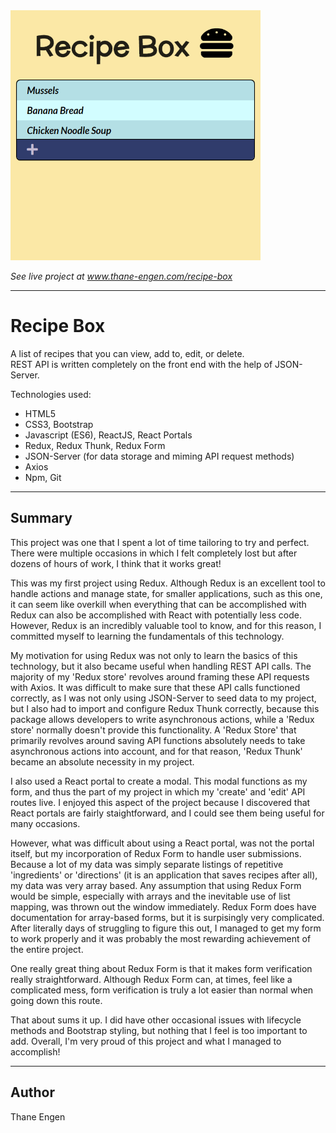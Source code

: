 <img src="./recipe-box.png" width="400" height="400"/>

<i>See live project at <a href="http://thane-engen.com/recipe-box">www.thane-engen.com/recipe-box</a></i>

***

# Recipe Box

A list of recipes that you can view, add to, edit, or delete.<br />
REST API is written completely on the front end with the help of JSON-Server.

Technologies used:

* HTML5
* CSS3, Bootstrap
* Javascript (ES6), ReactJS, React Portals
* Redux, Redux Thunk, Redux Form
* JSON-Server (for data storage and miming API request methods)
* Axios
* Npm, Git

***

## Summary

This project was one that I spent a lot of time tailoring to try and perfect. There were multiple occasions in which I felt completely lost but after dozens of hours of work, I think that it works great!

This was my first project using Redux. Although Redux is an excellent tool to handle actions and manage state, for smaller applications, such as this one, it can seem like overkill when everything that can be accomplished with Redux can also be accomplished with React with potentially less code. However, Redux is an incredibly valuable tool to know, and for this reason, I committed myself to learning the fundamentals of this technology.

My motivation for using Redux was not only to learn the basics of this technology, but it also became useful when handling REST API calls. The majority of my 'Redux store' revolves around framing these API requests with Axios. It was difficult to make sure that these API calls functioned correctly, as I was not only using JSON-Server to seed data to my project, but I also had to import and configure Redux Thunk correctly, because this package allows developers to write asynchronous actions, while a 'Redux store' normally doesn't provide this functionality. A 'Redux Store' that primarily revolves around saving API functions absolutely needs to take asynchronous actions into account, and for that reason, 'Redux Thunk' became an absolute necessity in my project.

I also used a React portal to create a modal. This modal functions as my form, and thus the part of my project in which my 'create' and 'edit' API routes live. I enjoyed this aspect of the project because I discovered that React portals are fairly staightforward, and I could see them being useful for many occasions.

However, what was difficult about using a React portal, was not the portal itself, but my incorporation of Redux Form to handle user submissions. Because a lot of my data was simply separate listings of repetitive 'ingredients' or 'directions' (it is an application that saves recipes after all), my data was very array based. Any assumption that using Redux Form would be simple, especially with arrays and the inevitable use of list mapping, was thrown out the window immediately. Redux Form does have documentation for array-based forms, but it is surpisingly very complicated. After literally days of struggling to figure this out, I managed to get my form to work properly and it was probably the most rewarding achievement of the entire project. 

One really great thing about Redux Form is that it makes form verification really straightforward. Although Redux Form can, at times, feel like a complicated mess, form verification is truly a lot easier than normal when going down this route.

That about sums it up. I did have other occasional issues with lifecycle methods and Bootstrap styling, but nothing that I feel is too important to add. Overall, I'm very proud of this project and what I managed to accomplish! 


***

## Author

Thane Engen